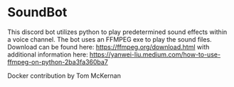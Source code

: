 # SoundBot

This discord bot utilizes python to play predetermined sound effects within a voice channel.
The bot uses an FFMPEG exe to play the sound files.
Download can be found here: https://ffmpeg.org/download.html 
with additional information here: https://yanwei-liu.medium.com/how-to-use-ffmpeg-on-python-2ba3fa360ba7


Docker contribution by Tom McKernan 
